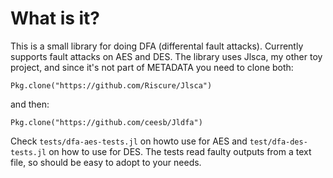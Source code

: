 # What is it?

This is a small library for doing DFA (differental fault attacks). Currently supports fault attacks on AES and DES. The library uses Jlsca, my other toy project, and since it's not part of METADATA you need to clone both:

```
Pkg.clone("https://github.com/Riscure/Jlsca")
```

and then:

```
Pkg.clone("https://github.com/ceesb/Jldfa")
```

Check `tests/dfa-aes-tests.jl` on howto use for AES and `test/dfa-des-tests.jl` on how to use for DES. The tests read faulty outputs from a text file, so should be easy to adopt to your needs.
